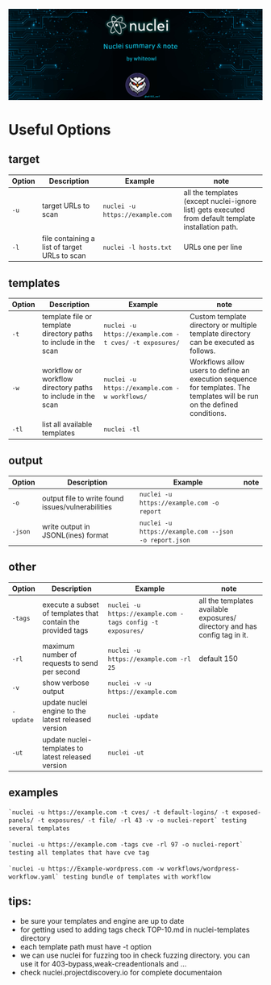 ![banner](images/nuclei-banner.png)
# Useful Options



## target
| Option  | Description | Example |note|
| ------------- | ------------- | -------------- | ----------------- |
| `-u`  | target URLs to scan  |`nuclei -u https://example.com`|all the templates (except nuclei-ignore list) gets executed from default template installation path.|
| `-l`  |  file containing a list of target URLs to scan  |`nuclei -l hosts.txt`|URLs one per line|

## templates

| Option  | Description | Example |note|
| ------------- | ------------- | -------------- | ----------------- |
| `-t`  | template file or template directory paths to include in the scan  |`nuclei -u https://example.com -t cves/ -t exposures/`|Custom template directory or multiple template directory can be executed as follows.|
| `-w`  |   workflow or workflow directory paths to include in the scan  |`nuclei -u https://example.com -w workflows/`|Workflows allow users to define an execution sequence for templates. The templates will be run on the defined conditions.|
 `-tl`  |   list all available templates  |`nuclei -tl`||


## output

| Option  | Description | Example |note|
| ------------- | ------------- | -------------- | ----------------- |
| `-o`  | output file to write found issues/vulnerabilities  |`nuclei -u https://example.com -o report`||
| `-json`  |   write output in JSONL(ines) format  |`nuclei -u https://example.com --json -o report.json`||

## other

| Option  | Description | Example |note|
| ------------- | ------------- | -------------- | ----------------- |
| `-tags`  | execute a subset of templates that contain the provided tags  |`nuclei -u https://example.com -tags config -t exposures/`|all the templates available exposures/ directory and has config tag in it.|
| `-rl`  |   maximum number of requests to send per second  |`nuclei -u https://example.com -rl 25`|default 150|
|`-v`  |    show verbose output  |`nuclei -v -u https://example.com `||
| `-update`  | update nuclei engine to the latest released version  |`nuclei -update`||
| `-ut`  | update nuclei-templates to latest released version  |`nuclei -ut`||


## examples

```
`nuclei -u https://example.com -t cves/ -t default-logins/ -t exposed-panels/ -t exposures/ -t file/ -rl 43 -v -o nuclei-report` testing several templates

`nuclei -u https://example.com -tags cve -rl 97 -o nuclei-report` testing all templates that have cve tag

`nuclei -u https://Example-wordpress.com -w workflows/wordpress-workflow.yaml` testing bundle of templates with workflow
```


## tips: 
- be sure your templates and engine are up to date
- for getting used to adding tags check TOP-10.md in nuclei-templates directory
- each template path must have -t option
- we can use nuclei for fuzzing too in check fuzzing directory. you can use it for 403-bypass,weak-creadentionals and ... 
- check nuclei.projectdiscovery.io for complete documentaion




